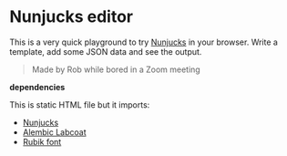 # Nunjucks editor

This is a very quick playground to try [Nunjucks](https://mozilla.github.io/nunjucks/) in your browser. Write a template, add some JSON data and see the output.

> Made by Rob while bored in a Zoom meeting

**dependencies**

This is static HTML file but it imports:

- [Nunjucks](https://mozilla.github.io/nunjucks/)
- [Alembic Labcoat](https://alembic.openlab.dev/)
- [Rubik font](https://fonts.openlab.dev)
